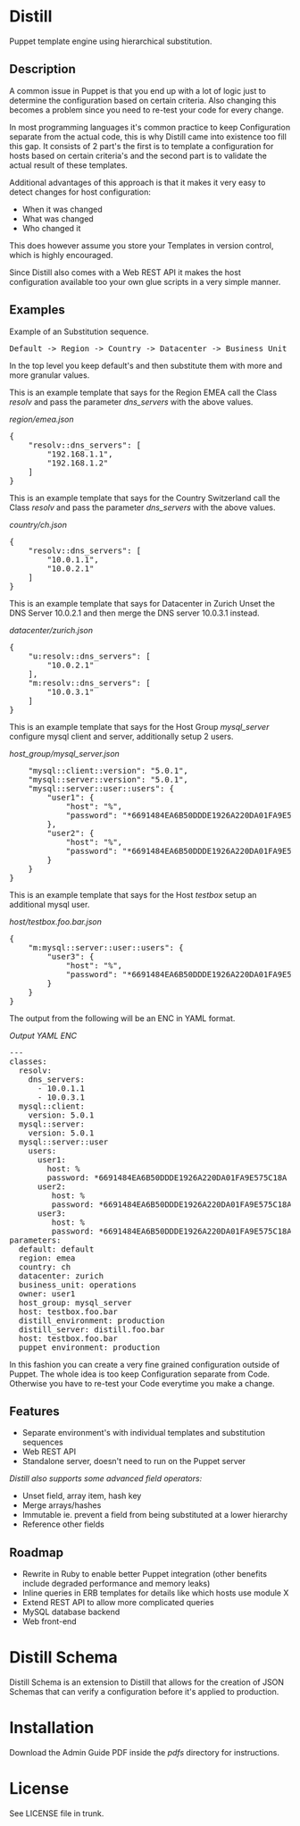 Distill
=======
Puppet template engine using hierarchical substitution.

Description
-----------
A common issue in Puppet is that you end up with a lot of logic just to determine the configuration based on certain criteria. Also changing this becomes a problem since you need to re-test your code for every change.

In most programming languages it's common practice to keep Configuration separate from the actual code, this is why Distill came into existence too fill this gap. It consists of 2 part's the first is to template a configuration for hosts based on certain criteria's and the second part is to validate the actual result of these templates.

Additional advantages of this approach is that it makes it very easy to detect changes for host configuration:
- When it was changed
- What was changed
- Who changed it

This does however assume you store your Templates in version control, which is highly encouraged.

Since Distill also comes with a Web REST API it makes the host configuration available too your own glue scripts in a very simple manner.

Examples
--------
Example of an Substitution sequence.

<pre>
Default -> Region -> Country -> Datacenter -> Business Unit -> Owner -> Host Group -> Host 
</pre>

In the top level you keep default's and then substitute them with more and more granular values.

This is an example template that says for the Region EMEA call the Class *resolv* and pass the parameter *dns_servers* with the above values.

*region/emea.json*
<pre>
{
    "resolv::dns_servers": [
        "192.168.1.1",
        "192.168.1.2"
    ]
}
</pre>

This is an example template that says for the Country Switzerland call the Class *resolv* and pass the parameter *dns_servers* with the above values.

*country/ch.json*
<pre>
{
    "resolv::dns_servers": [
        "10.0.1.1",
        "10.0.2.1"
    ]
}
</pre>

This is an example template that says for Datacenter in Zurich Unset the DNS Server 10.0.2.1 and then merge the DNS server 10.0.3.1 instead.

*datacenter/zurich.json*
<pre>
{
    "u:resolv::dns_servers": [
        "10.0.2.1"
    ],
    "m:resolv::dns_servers": [
        "10.0.3.1"
    ]
}
</pre>

This is an example template that says for the Host Group *mysql_server* configure mysql client and server, additionally setup 2 users.

*host_group/mysql_server.json*
<pre>
    "mysql::client::version": "5.0.1",
    "mysql::server::version": "5.0.1",
    "mysql::server::user::users": {
        "user1": {
            "host": "%",
            "password": "*6691484EA6B50DDDE1926A220DA01FA9E575C18A"
        },
        "user2": {
            "host": "%",
            "password": "*6691484EA6B50DDDE1926A220DA01FA9E575C18A"
        }
    }
}
</pre>

This is an example template that says for the Host *testbox* setup an additional mysql user.

*host/testbox.foo.bar.json*
<pre>
{
    "m:mysql::server::user::users": {
        "user3": {
            "host": "%",
            "password": "*6691484EA6B50DDDE1926A220DA01FA9E575C18A"
        }
    }
}
</pre>

The output from the following will be an ENC in YAML format.

*Output YAML ENC*
<pre>
---
classes:
  resolv:
    dns_servers:
      - 10.0.1.1
      - 10.0.3.1
  mysql::client:
    version: 5.0.1
  mysql::server:
    version: 5.0.1
  mysql::server::user
    users:
      user1:
        host: %
        password: *6691484EA6B50DDDE1926A220DA01FA9E575C18A
      user2:
         host: %
         password: *6691484EA6B50DDDE1926A220DA01FA9E575C18A
      user3:
         host: %
         password: *6691484EA6B50DDDE1926A220DA01FA9E575C18A
parameters:
  default: default
  region: emea
  country: ch
  datacenter: zurich
  business_unit: operations
  owner: user1
  host_group: mysql_server
  host: testbox.foo.bar
  distill_environment: production
  distill_server: distill.foo.bar
  host: testbox.foo.bar
  puppet_environment: production
</pre>

In this fashion you can create a very fine grained configuration outside of Puppet. The whole idea is too keep Configuration separate from Code. Otherwise you have to re-test your Code everytime you make a change.

Features
--------
- Separate environment's with individual templates and substitution sequences
- Web REST API
- Standalone server, doesn't need to run on the Puppet server

*Distill also supports some advanced field operators:*

- Unset field, array item, hash key
- Merge arrays/hashes
- Immutable ie. prevent a field from being substituted at a lower hierarchy
- Reference other fields

Roadmap
-------
- Rewrite in Ruby to enable better Puppet integration (other benefits include degraded performance and memory leaks)
- Inline queries in ERB templates for details like which hosts use module X
- Extend REST API to allow more complicated queries
- MySQL database backend
- Web front-end

Distill Schema
==============
Distill Schema is an extension to Distill that allows for the creation of JSON Schemas that can verify a configuration before it's applied to production.

Installation
============
Download the Admin Guide PDF inside the *pdfs* directory for instructions.

License
=======
See LICENSE file in trunk.
